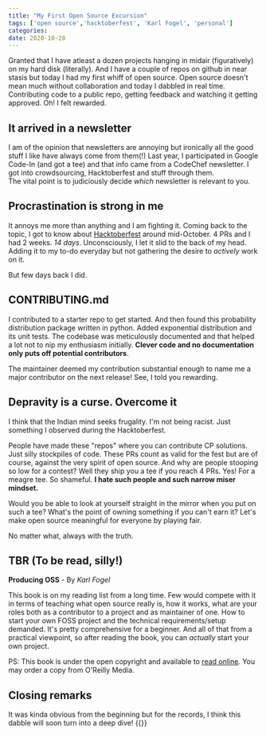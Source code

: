 ```yaml
---
title: "My First Open Source Excursion"
tags: ['open source','hacktoberfest', 'Karl Fogel', 'personal']
categories: 
date: 2020-10-28
---
```




Granted that I have atleast a dozen projects hanging in midair (figuratively) on my hard disk (literally).
And I have a couple of repos on github in near stasis but today I had my first whiff of open source. Open source doesn't mean much without collaboration and today I dabbled in real time. Contributing code to a public repo, getting feedback and watching it getting approved. Oh! I felt rewarded.

## It arrived in a newsletter

I am of the opinion that newsletters are annoying but ironically all the good stuff I like have always come from them(!) Last year, I participated in Google Code-In (and got a tee) and that info came from a CodeChef newsletter. I got into crowdsourcing, Hacktoberfest and stuff through them.  
The vital point is to judiciously decide _which_ newsletter is relevant to you.

## Procrastination is strong in me

It annoys me more than anything and I am fighting it. Coming back to the topic, I got to know about [Hacktoberfest](https://hacktoberfest.digitalocean.com) around mid-October. 4 PRs and I had 2 weeks. _14 days_. Unconsciously, I let it slid to the back of my head. Adding it to my to-do everyday but not gathering the desire to _actively_ work on it.

But few days back I did.

## CONTRIBUTING.md

I contributed to a starter repo to get started.
And then found this probability distribution package written in python. Added exponential distribution and its unit tests. The codebase was meticulously documented and that helped a lot not to nip my enthusiasm initially. **Clever code and no documentation only puts off potential contributors**.

The maintainer deemed my contribution substantial enough to name me a major contributor on the next release! See, I told you rewarding.

## Depravity is a curse. Overcome it

I think that the Indian mind seeks frugality. I'm not being racist. Just something I observed during the Hacktoberfest.  

People have made these "repos" where you can contribute CP solutions. Just silly stockpiles of code. These PRs count as valid for the fest but are of course, against the very spirit of open source. And why are people stooping so low for a contest? Well they ship you a tee if you reach 4 PRs. Yes! For a meagre tee. So shameful. **I hate such people and such narrow miser mindset.**  

Would you be able to look at yourself straight in the mirror when you put on such a tee? What's the point of owning something if you can't earn it? Let's make open source meaningful for everyone by playing fair.

No matter what, always with the truth.

## TBR (To be read, silly!)  

**Producing OSS** - By _Karl Fogel_ 

This book is on my reading list from a long time. Few would compete with it in terms of teaching what open source really is, how it works, what are your roles both as a contributor to a project and as maintainer of one. How to start your own FOSS project and the technical requirements/setup demanded. It's pretty comprehensive for a beginner. And all of that from a practical viewpoint, so after reading the book, you can _actually_ start your own project. 

PS: This book is under the open copyright and available to [read online](https://producingoss.com). You may order a copy from O'Reilly Media.  

## Closing remarks

It was kinda obvious from the beginning but for the records, I think this dabble will soon turn into a deep dive! 
{{<card>}}
